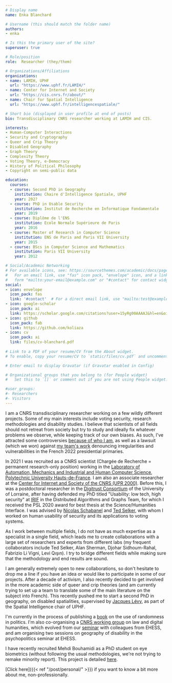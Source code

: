 ```yaml
---
# Display name
name: Enka Blanchard

# Username (this should match the folder name)
authors:
- enka

# Is this the primary user of the site?
superuser: true

# Role/position
role:  Researcher (they/them)

# Organizations/Affiliations
organizations:
- name: LAMIH, UPHF
  url: "https://www.uphf.fr/LAMIH/"
- name: Center for Internet and Society 
  url: "https://cis.cnrs.fr/about/"
- name: Chair for Spatial Intelligence
  url: "https://www.uphf.fr/intelligencespatiale/"

# Short bio (displayed in user profile at end of posts)
bio: Transdisciplinary CNRS researcher working at LAMIH and CIS.

interests:
- Human-Computer Interactions
- Security and Cryptography
- Queer and Crip Theory
- Disabled Geography
- Graph Theory 
- Complexity Theory
- Voting Theory, e-Democracy
- History of Political Philosophy
- Copyright on semi-public data

education:
  courses:
  - course: Second PhD in Geography
    institution: Chaire d'Intelligence Spatiale, UPHF
    year: 202?
  - course: PhD in Usable Security
    institution: Institut de Recherche en Informatique Fondamentale
    year: 2019
  - course: Diplôme de l'ENS 
    institution: Ecole Normale Supérieure de Paris
    year: 2016
  - course: Master of Research in Computer Science
    institution: ENS de Paris and Paris VII University
    year: 2015
  - course: BScs in Computer Science and Mathematics
    institution: Paris VII University
    year: 2012

# Social/Academic Networking
# For available icons, see: https://sourcethemes.com/academic/docs/page-builder/#icons
#   For an email link, use "fas" icon pack, "envelope" icon, and a link in the
#   form "mailto:your-email@example.com" or "#contact" for contact widget.
social:
- icon: envelope
  icon_pack: fas
  link: '#contact'  # For a direct email link, use "mailto:test@example.org".
- icon: google-scholar
  icon_pack: ai
  link: https://scholar.google.com/citations?user=15yRg00AAAAJ&hl=en&oi=sra
- icon: github
  icon_pack: fab
  link: https://github.com/koliaza
- icon: cv
  icon_pack: ai
  link: files/cv-blanchard.pdf
  
# Link to a PDF of your resume/CV from the About widget.
# To enable, copy your resume/CV to `static/files/cv.pdf` and uncomment the lines below.

# Enter email to display Gravatar (if Gravatar enabled in Config)

# Organizational groups that you belong to (for People widget)
#   Set this to `[]` or comment out if you are not using People widget.

#user_groups:
#- Researchers
#- Visitors
---
```


I am a CNRS transdisciplinary researcher working on a few wildly different projects. Some of my main interests include voting security, research methodologies and disability studies. I believe that scientists of all fields should not retreat from society but try to study and ideally fix whatever problems we observe, while keeping track of our own biases. As such, I've attracted some controversies [because of who I am](https://academia.hypotheses.org/39675), as well as a lawsuit (which we won) against [my team's work](https://hal.archives-ouvertes.fr/hal-03656951)  denouncing irregularities and vulnerabilities in the French 2022 presidential primaries.


In 2021 I was recruited as a CNRS scientist (Chargée de Recherche = permanent research-only position) working in the [Laboratory of Automation, Mechanics and Industrial and Human Computer Science](https://www.uphf.fr/LAMIH/), [Polytechnic University Hauts-de-France](https://www.uphf.fr/en/preparing-study-here). I am also an associate researcher at the [Center for Internet and Society of the CNRS (UPR 2000)](https://cis.cnrs.fr/about/). Before this, I was a postdoctoral researcher in the [Digitrust Consortium](http://lue.univ-lorraine.fr/en/article/digitrust-consortium) of the University of Lorraine, after having defended my PhD titled "Usability: low tech, high security" at [IRIF](https://www.irif.univ-paris-diderot.fr/) in the Distributed Algorithms and Graphs Team, for which I received the PSL 2020 award for best thesis at the Science/Humanities Interface. I was advised by [Nicolas Schabanel](https://www.irif.univ-paris-diderot.fr/users/nschaban/index) and [Ted Selker](http://ted.selker.com/), with whom I worked on human usability of security and its applications to voting systems.

As I work between multiple fields, I do not have as much expertise as a specialist in a single field, which leads me to create collaborations with a large set of researchers and experts from different labs (my frequent collaborators include Ted Selker, Alan Sherman, Djohar Sidhoum-Rahal, Fabrizio Li Vigni, Levi Qışın). I try to bridge different fields while making sure that the methodology and end results are sound.

 I am generally extremely open to new collaborations, so don't hesitate to drop me a line if you have an idea or would like to participate in some of our projects. After a decade of activism, I also recently decided to get involved in the more academic side of queer and crip theories (and am currently trying to set up a team to translate some of the main literature on the subject into French). This recently pushed me to start a second PhD in geography, on disabled spatialities, supervised by [Jacques Lévy](https://people.epfl.ch/jacques.levy), as part of the Spatial Intelligence chair of UPHF. 

I'm currently in the process of publishing a [book](http://koliaza.com/old/book.html) on the use of randomness in politics. I'm also co-organising a [CNRS working group](https://cis.cnrs.fr/droit-et-humanites-numeriques/) on law and digital humanities, which evolved from our [seminar](http://koliaza.com/old/law-informatics.html) with colleagues from EHESS, and am organising two sessions on geography of disability in the psychopolitics seminar at EHESS. 

I have recently recruited Mehdi Bouhamidi as a PhD student on eye biometrics  (without following the usual methodologies, we're not trying to remake minority report). This  project is detailed [here](http://koliaza.com/biometrics-thesis-en.pdf). 

[Click here]({{< ref "/post/personal/" >}}) if you want to know a bit more about me, non-professionally.
